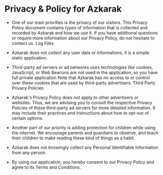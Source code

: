 # Privacy & Policy for Azkarak

* One of our main priorities is the privacy of our visitors. This Privacy Policy document contains types of information that is collected and recorded by Azkarak and how we use it.
If you have additional questions or require more information about our Privacy Policy, do not hesitate to contact us.
Log Files

* Azkarak does not collect any user data or informations, it is a simple static application.

* Third-party ad servers or ad networks uses technologies like cookies, JavaScript, or Web Beacons are not used in the application, so you have full private application
Note that Azkarak has no access to or control over these cookies that are used by third-party advertisers.
Third Party Privacy Policies

* Azkarak's Privacy Policy does not apply to other advertisers or websites. Thus, we are advising you to consult the respective Privacy Policies of these third-party ad servers for more detailed information. It may include their practices and instructions about how to opt-out of certain options.

* Another part of our priority is adding protection for children while using the internet. We encourage parents and guardians to observe, and teach their children to make reading these kind of things as a habit.

* Azkarak does not knowingly collect any Personal Identifiable Information from any person.

* By using our application, you hereby consent to our Privacy Policy and agree to its Terms and Conditions.
